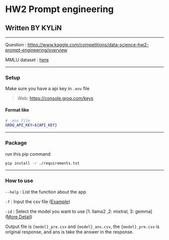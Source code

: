# HW2 Prompt engineering

## Written BY KYLiN

---

Question : <https://www.kaggle.com/competitions/data-science-hw2-prompt-engineering/overview>

MMLU dataset : [here](<https://people.eecs.berkeley.edu/~hendrycks/data.tar>)

---

### Setup

Make sure you have a api key in `.env` file
> Web: <https://console.groq.com/keys>

#### Format like

```sh
# .env file
GROQ_API_KEY=${API_KEY}
```

---

### Package

run this pip command

```sh
pip install -r ./requirements.txt
```

---

### How to use

`--help` : List the function about the app

`-f` : Input the csv file ([Example](./data-science-hw2-prompt-engineering/submit.csv))

`-id` : Select the model you want to use [1: llama2 ,2: mixtral, 3: gemma] ([More Detail](https://console.groq.com/docs/models))

Output file is `{model}_pre.csv` and `{model}_ans.csv`, the `{model}_pre.csv` is original response, and ans is take the answer in the response.
